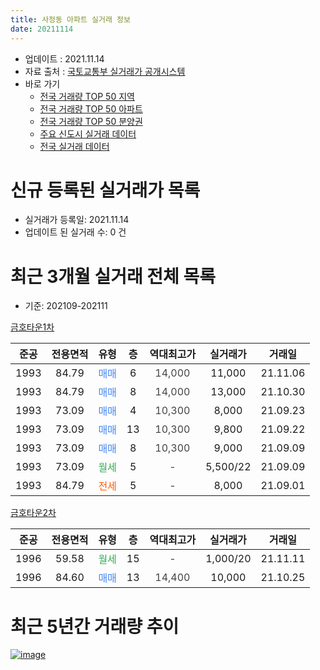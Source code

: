 ```yaml
---
title: 사정동 아파트 실거래 정보
date: 20211114
---
```


* 업데이트 : 2021.11.14
* 자료 출처 : [국토교통부 실거래가 공개시스템](http://rt.molit.go.kr)
* 바로 가기
    * [전국 거래량 TOP 50 지역](https://apt-info.github.io/apt-trade-info/tr)
    * [전국 거래량 TOP 50 아파트](https://apt-info.github.io/apt-trade-info/ta)
    * [전국 거래량 TOP 50 분양권](https://apt-info.github.io/apt-trade-info/tb)
    * [주요 신도시 실거래 데이터](https://apt-info.github.io/apt-trade-info/newtown)
    * [전국 실거래 데이터](https://apt-info.github.io/apt-trade-info/all)



<script async src="https://pagead2.googlesyndication.com/pagead/js/adsbygoogle.js"></script>
<!-- 기본광고 -->
<ins class="adsbygoogle"
     style="display:block"
     data-ad-client="ca-pub-1142216861245946"
     data-ad-slot="4805727019"
     data-ad-format="auto"
     data-full-width-responsive="true"></ins>
<script>
     (adsbygoogle = window.adsbygoogle || []).push({});
</script>


# 신규 등록된 실거래가 목록

* 실거래가 등록일: 2021.11.14
* 업데이트 된 실거래 수: 0 건




<script async src="https://pagead2.googlesyndication.com/pagead/js/adsbygoogle.js"></script>
<!-- 기본광고 -->
<ins class="adsbygoogle"
     style="display:block"
     data-ad-client="ca-pub-1142216861245946"
     data-ad-slot="4805727019"
     data-ad-format="auto"
     data-full-width-responsive="true"></ins>
<script>
     (adsbygoogle = window.adsbygoogle || []).push({});
</script>


# 최근 3개월 실거래 전체 목록
* 기준: 202109-202111


[금호타운1차](https://search.naver.com/search.naver?query=%EA%B8%88%ED%98%B8%ED%83%80%EC%9A%B41%EC%B0%A8)

|준공|전용면적|유형|층|역대최고가|실거래가|거래일|
|:---:|:---:|:---:|:---:|:---:|:---:|:---:|
|1993|84.79|<span style="color:#4285F3">매매</span>|6|<span style="color:#444444">14,000</span>|11,000|21.11.06|
|1993|84.79|<span style="color:#4285F3">매매</span>|8|<span style="color:#444444">14,000</span>|13,000|21.10.30|
|1993|73.09|<span style="color:#4285F3">매매</span>|4|<span style="color:#444444">10,300</span>|8,000|21.09.23|
|1993|73.09|<span style="color:#4285F3">매매</span>|13|<span style="color:#444444">10,300</span>|9,800|21.09.22|
|1993|73.09|<span style="color:#4285F3">매매</span>|8|<span style="color:#444444">10,300</span>|9,000|21.09.09|
|1993|73.09|<span style="color:#34A853">월세</span>|5|<span style="color:#444444">-</span>|5,500/22|21.09.09|
|1993|84.79|<span style="color:#FF5A00">전세</span>|5|<span style="color:#444444">-</span>|8,000|21.09.01|

[금호타운2차](https://search.naver.com/search.naver?query=%EA%B8%88%ED%98%B8%ED%83%80%EC%9A%B42%EC%B0%A8)

|준공|전용면적|유형|층|역대최고가|실거래가|거래일|
|:---:|:---:|:---:|:---:|:---:|:---:|:---:|
|1996|59.58|<span style="color:#34A853">월세</span>|15|<span style="color:#444444">-</span>|1,000/20|21.11.11|
|1996|84.60|<span style="color:#4285F3">매매</span>|13|<span style="color:#444444">14,400</span>|10,000|21.10.25|



<script async src="https://pagead2.googlesyndication.com/pagead/js/adsbygoogle.js"></script>
<!-- 기본광고 -->
<ins class="adsbygoogle"
     style="display:block"
     data-ad-client="ca-pub-1142216861245946"
     data-ad-slot="4805727019"
     data-ad-format="auto"
     data-full-width-responsive="true"></ins>
<script>
     (adsbygoogle = window.adsbygoogle || []).push({});
</script>


# 최근 5년간 거래량 추이


<div style="width:100%;">
    <canvas id="deal_progress" height="200"></canvas>
</div>

<script>
new Chart(document.getElementById("deal_progress"), {
    type: 'line',
    data: {
        labels: ['16.01','16.02','16.03','16.04','16.05','16.06','16.07','16.08','16.09','16.10','16.11','16.12','17.01','17.02','17.03','17.04','17.05','17.06','17.08','17.09','17.10','17.11','17.12','18.01','18.02','18.03','18.04','18.05','18.06','18.07','18.08','18.09','18.10','18.11','18.12','19.01','19.02','19.03','19.04','19.05','19.06','19.07','19.08','19.09','19.10','19.11','19.12','20.01','20.02','20.03','20.04','20.05','20.06','20.07','20.08','20.09','20.10','20.11','20.12','21.01','21.02','21.03','21.04','21.05','21.06','21.07','21.08','21.09','21.10','21.11'],
        datasets: [{
            label: '매매/분양권',
            data: [3,1,3,3,1,4,2,2,2,3,1,1,2,0,1,3,4,5,4,2,3,2,0,0,1,2,2,1,1,1,2,1,2,1,5,1,1,1,1,3,2,2,0,2,1,4,1,1,2,5,1,5,1,2,2,1,3,2,2,3,6,7,3,4,2,3,1,3,2,1],
            borderColor: "rgba(66, 133, 243, 1)",
            backgroundColor: "rgba(66, 133, 243, 0.05)",
            borderWidth: 1,
            pointRadius: 0,
            fill: false,
            lineTension: 0
        },{
            label: '전/월세',
            data: [0,3,3,0,2,3,0,2,3,2,0,3,1,2,0,1,0,2,1,2,1,1,3,3,2,3,3,0,3,1,0,1,0,1,4,1,1,0,0,1,2,1,1,3,0,4,1,5,0,1,0,2,3,2,1,2,2,1,0,0,1,6,2,2,0,0,1,2,0,1],
            borderColor: "rgba(255, 90, 0, 1)",
            backgroundColor: "rgba(255, 90, 0, 0.05)",
            borderWidth: 1,
            pointRadius: 0,
            fill: false,
            lineTension: 0
        },{
            label: '합계',
            data: [3,4,6,3,3,7,2,4,5,5,1,4,3,2,1,4,4,7,5,4,4,3,3,3,3,5,5,1,4,2,2,2,2,2,9,2,2,1,1,4,4,3,1,5,1,8,2,6,2,6,1,7,4,4,3,3,5,3,2,3,7,13,5,6,2,3,2,5,2,2],
            borderColor: "rgba(0, 0, 0, 1)",
            backgroundColor: "rgba(0, 0, 0, 0.03)",
            borderWidth: 0.1,
            pointRadius: 0,
            fill: true,
            lineTension: 0
        }
        ]
    },
    options: {
        responsive: true,
        title: {
            display: false
        },
        tooltips: {
            mode: 'index',
            intersect: false
        },
        hover: {
            mode: 'nearest',
            intersect: true
        },
        scales: {
            xAxes: [{
                display: true,
                scaleLabel: {
                    display: true,
                    labelString: '년/월'
                }
            }],
            yAxes: [{
                display: true,
                ticks: {
                    suggestedMin: 0,
                },
                scaleLabel: {
                    display: true,
                    labelString: '실거래 수'
                }
            }]
        }
    }
});

</script>


[![image](https://apt-info.github.io/images/2020-01-03-apt-trade-info/1024x500.png)](https://play.google.com/store/apps/details?id=com.aptinfo.apttradeinfo)

